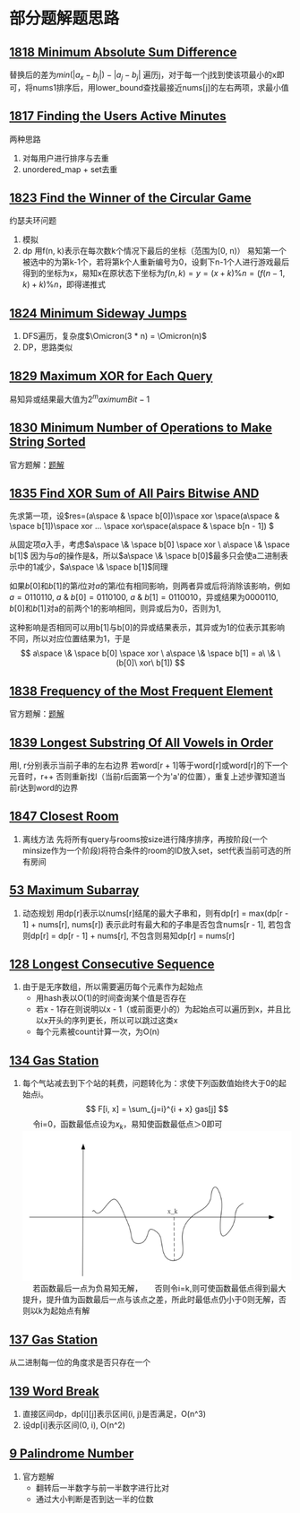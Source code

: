 # 部分题解题思路

## [1818 Minimum Absolute Sum Difference](https://github.com/K-ona/CPPTraining/blob/main/LeetCode/100/1818.cpp)

替换后的差为$min(|a_x - b_j|) - |a_j - b_j|$
遍历j，对于每一个j找到使该项最小的x即可，将nums1排序后，用lower_bound查找最接近nums[j]的左右两项，求最小值

## [1817 Finding the Users Active Minutes](https://github.com/K-ona/CPPTraining/blob/main/LeetCode/100/1817.cpp)

两种思路

1. 对每用户进行排序与去重
2. unordered_map + set去重

## [1823 Find the Winner of the Circular Game](https://github.com/K-ona/CPPTraining/blob/main/LeetCode/100/1823.cpp)

约瑟夫环问题

1. 模拟
2. dp
用f(n, k)表示在每次数k个情况下最后的坐标（范围为[0, n)）
易知第一个被选中的为第k-1个，若将第k个人重新编号为0，设剩下n-1个人进行游戏最后得到的坐标为x，易知x在原状态下坐标为$f(n, k) = y = (x + k) \% n = (f(n-1, k) + k) \% n$，即得递推式

## [1824 Minimum Sideway Jumps](https://github.com/K-ona/CPPTraining/blob/main/LeetCode/100/1824.cpp)

1. DFS遍历，复杂度$\Omicron(3 * n) = \Omicron(n)$
2. DP，思路类似

## [1829 Maximum XOR for Each Query](https://github.com/K-ona/CPPTraining/blob/main/LeetCode/100/1829.cpp)

易知异或结果最大值为$2^maximumBit - 1$

## [1830 Minimum Number of Operations to Make String Sorted](https://github.com/K-ona/CPPTraining/blob/main/LeetCode/100/1830.cpp)

官方题解：[题解](https://leetcode-cn.com/problems/minimum-number-of-operations-to-make-string-sorted/solution/shi-zi-fu-chuan-you-xu-de-zui-shao-cao-z-qgra/)

## [1835 Find XOR Sum of All Pairs Bitwise AND](https://github.com/K-ona/CPPTraining/blob/main/LeetCode/100/1835.cpp)

先求第一项，设$res=(a\space \& \space b[0])\space xor \space(a\space \& \space b[1])\space xor ... \space  xor\space(a\space \& \space b[n - 1]) $

从固定项$a$入手，考虑$a\space \& \space b[0] \space xor \ a\space \& \space b[1]$
因为与$a$的操作是$\&$，所以$a\space \& \space b[0]$最多只会使a二进制表示中的1减少，$a\space \& \space b[1]$同理

如果$b[0]$和$b[1]$的第$i$位对$a$的第$i$位有相同影响，则两者异或后将消除该影响，例如$a=0110110,\ a\  \& \ b[0] = 0110100,\ a\ \& \ b[1] = 0110010$，异或结果为$0000110$, $b[0]$和$b[1]$对a的前两个1的影响相同，则异或后为0，否则为1,

这种影响是否相同可以用b[1]与b[0]的异或结果表示，其异或为1的位表示其影响不同，所以对应位置结果为1，于是
$$
a\space \& \space b[0] \space xor \ a\space \& \space b[1] = a\ \& \ (b[0]\ xor\ b[1])
$$

## [1838 Frequency of the Most Frequent Element](https://github.com/K-ona/CPPTraining/blob/main/LeetCode/100/1838.cpp)

官方题解：[题解](https://leetcode-cn.com/problems/frequency-of-the-most-frequent-element/solution/zui-gao-pin-yuan-su-de-pin-shu-by-leetco-q5g9/)

## [1839 Longest Substring Of All Vowels in Order](https://github.com/K-ona/CPPTraining/blob/main/LeetCode/100/1839.cpp)

用l, r分别表示当前子串的左右边界
若word[r + 1]等于word[r]或word[r]的下一个元音时，r++
否则重新找l（当前r后面第一个为'a'的位置），重复上述步骤知道当前r达到word的边界

## [1847 Closest Room](https://github.com/K-ona/CPPTraining/blob/main/LeetCode/100/1847.cpp)

1. 离线方法
先将所有query与rooms按size进行降序排序，再按阶段(一个minsize作为一个阶段)将符合条件的room的ID放入set，set代表当前可选的所有房间

## [53 Maximum Subarray](https://github.com/K-ona/CPPTraining/blob/main/LeetCode/100/53.cpp)

1. 动态规划
用dp[r]表示以nums[r]结尾的最大子串和，则有dp[r] = max(dp[r - 1] + nums[r], nums[r])
表示此时有最大和的子串是否包含nums[r - 1], 若包含则dp[r] = dp[r - 1] + nums[r], 不包含则易知dp[r] = nums[r]

## [128 Longest Consecutive Sequence](https://github.com/K-ona/CPPTraining/blob/main/LeetCode/100/128.cpp)

1. 由于是无序数组，所以需要遍历每个元素作为起始点
   - 用hash表以O(1)的时间查询某个值是否存在
   - 若x - 1存在则说明以x - 1（或前面更小的）为起始点可以遍历到x，并且比以x开头的序列更长，所以可以跳过这类x
   - 每个元素被count计算一次，为O(n)

## [134 Gas Station](https://github.com/K-ona/CPPTraining/blob/main/LeetCode/100/134.cpp)

1. 每个气站减去到下个站的耗费，问题转化为：求使下列函数值始终大于0的起始点i。
$$ F[i, x] = \sum_{j=i}^{i + x} gas[j] $$
&emsp; 令i=0，函数最低点设为$x_k$，易知使函数最低点＞0即可
&emsp; &emsp;![示意图](../src/img/lc134.png "示意图" )
&emsp; 若函数最后一点为负易知无解，
&emsp; 否则令i=k,则可使函数最低点得到最大提升，提升值为函数最后一点与该点之差，所此时最低点仍小于0则无解，否则以k为起始点有解

## [137 Gas Station](https://github.com/K-ona/CPPTraining/blob/main/LeetCode/100/137.cpp)

从二进制每一位的角度求是否只存在一个

## [139 Word Break](https://github.com/K-ona/CPPTraining/blob/main/LeetCode/100/139.cpp)

1. 直接区间dp，dp[i][j]表示区间(i, j)是否满足，O(n^3)
2. 设dp[i]表示区间(0, i), O(n^2)

## [9 Palindrome Number](https://github.com/K-ona/CPPTraining/blob/main/LeetCode/100/9.cpp)

1. 官方题解
   - 翻转后一半数字与前一半数字进行比对
   - 通过大小判断是否到达一半的位数
